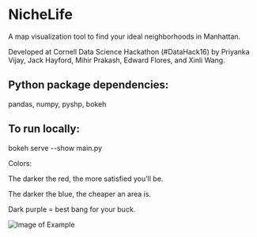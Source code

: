# NicheLife
A map visualization tool to find your ideal neighborhoods in Manhattan.

Developed at Cornell Data Science Hackathon (#DataHack16) by Priyanka Vijay, Jack Hayford, Mihir Prakash, Edward Flores, and Xinli Wang.

## Python package dependencies:
pandas, numpy, pyshp, bokeh

## To run locally:
bokeh serve --show main.py

Colors: 


The darker the red, the more satisfied you'll be.

The darker the blue, the cheaper an area is.

Dark purple = best bang for your buck.

![Image of Example](https://github.com/priya-vijay/NicheLife/blob/master/examples/NicheLife_example.png)
